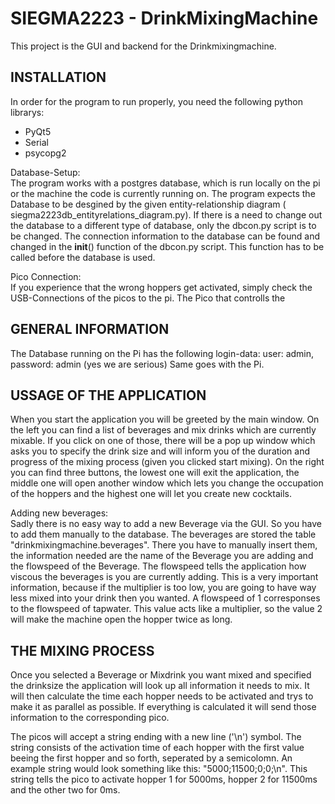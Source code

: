 # SIEGMA2223 - DrinkMixingMachine

This project is the GUI and backend for the Drinkmixingmachine.

## INSTALLATION

In order for the program to run properly, you need the following python librarys:
- PyQt5
- Serial
- psycopg2

Database-Setup:  
The program works with a postgres database, which is run locally on the pi or the machine the code is currently running
on.
The program expects the Database to be desgined by the given entity-relationship diagram (
siegma2223db_entityrelations_diagram.py).
If there is a need to change out the database to a different type of database, only the dbcon.py script is to be
changed.
The connection information to the database can be found and changed in the __init__() function of the dbcon.py script.
This function has to be called before the database is used.

Pico Connection:  
If you experience that the wrong hoppers get activated, simply check the USB-Connections of the picos to the pi. The
Pico that controlls the

## GENERAL INFORMATION

The Database running on the Pi has the following login-data: user: admin, password: admin (yes we are serious)
Same goes with the Pi.

## USSAGE OF THE APPLICATION

When you start the application you will be greeted by the main window. On the left you can find a list of beverages and
mix drinks which are currently mixable. If you click
on one of those, there will be a pop up window which asks you to specify the drink size and will inform you of the
duration and progress of the mixing process (given you clicked
start mixing).
On the right you can find three buttons, the lowest one will exit the application, the middle one will open another
window which lets you change the occupation of the hoppers and the
highest one will let you create new cocktails.

Adding new beverages:  
Sadly there is no easy way to add a new Beverage via the GUI. So you have to add them manually to the database. The
beverages are stored the table "drinkmixingmachine.beverages".
There you have to manually insert them, the information needed are the name of the Beverage you are adding and the
flowspeed of the Beverage. The flowspeed tells
the application how viscous the beverages is you are currently adding. This is a very important information, because if
the multiplier is too low, you are going to have
way less mixed into your drink then you wanted. A flowspeed of 1 corresponses to the flowspeed of tapwater. This value
acts like a multiplier, so the value 2 will make the machine
open the hopper twice as long.

## THE MIXING PROCESS

Once you selected a Beverage or Mixdrink you want mixed and specified the drinksize the application will look up all
information it needs to mix. It will then calculate
the time each hopper needs to be activated and trys to make it as parallel as possible. If everything is calculated it
will send those information to the corresponding pico.

The picos will accept a string ending with a new line ('\n') symbol. The string consists of the activation time of each
hopper with the first value beeing the first hopper
and so forth, seperated by a semicolomn. An example string would look something like this: "5000;11500;0;0;\n". This
string tells the pico to activate hopper 1 for 5000ms,
hopper 2 for 11500ms and the other two for 0ms.
  

  
